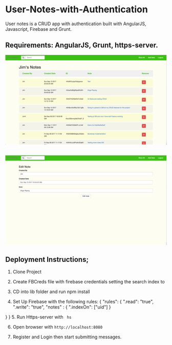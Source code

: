 # User-Notes-with-Authentication

User notes is a CRUD app with authentication built with AngularJS, Javascript, Firebase and Grunt.

## Requirements: AngularJS, Grunt, https-server.

![Alt text](usernotes1.png?raw=true "Title")
<br /><br />

![Alt text](usernotes2.png?raw=true "Title")



## Deployment Instructions;

1. Clone Project

2. Create FBCreds file with firebase credentials setting the search index to

3. CD into lib folder and run npm install

4. Set Up Firebase with the following rules:
{
  "rules": {
    ".read": "true",
    ".write": "true",
      "notes" : {
        ".indexOn": ["uid"]
      }
    
  }
}
5. Run Https-server with ```  hs ```

6. Open browser with ``` http://localhost:8080 ```

7. Register and Login then start submitting messages.